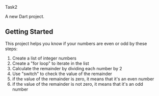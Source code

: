 Task2

A new Dart project.

## Getting Started

This project helps you know if your numbers are even or odd by these steps:
1. Create a list of integer numbers
2. Create a "for loop" to iterate in the list
3. Calculate the remainder by dividing each number by 2
4. Use "switch" to check the value of the remainder
5. if the value of the remainder is zero, it means that it's an even number
6. if the value of the remainder is not zero, it means that it's an odd number
